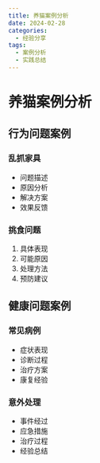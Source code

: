 ```yaml
---
title: 养猫案例分析
date: 2024-02-28
categories:
  - 经验分享
tags:
  - 案例分析
  - 实践总结
---
```


# 养猫案例分析

## 行为问题案例

### 乱抓家具
- 问题描述
- 原因分析
- 解决方案
- 效果反馈

### 挑食问题
1. 具体表现
2. 可能原因
3. 处理方法
4. 预防建议

## 健康问题案例

### 常见病例
- 症状表现
- 诊断过程
- 治疗方案
- 康复经验

### 意外处理
- 事件经过
- 应急措施
- 治疗过程
- 经验总结 